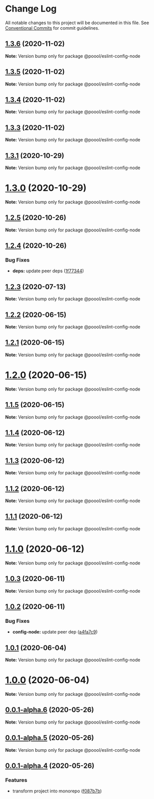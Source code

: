 # Change Log

All notable changes to this project will be documented in this file.
See [Conventional Commits](https://conventionalcommits.org) for commit guidelines.

## [1.3.6](https://github.com/p3ol/eslint-config/compare/v1.3.5...v1.3.6) (2020-11-02)

**Note:** Version bump only for package @poool/eslint-config-node





## [1.3.5](https://github.com/p3ol/eslint-config/compare/v1.3.4...v1.3.5) (2020-11-02)

**Note:** Version bump only for package @poool/eslint-config-node





## [1.3.4](https://github.com/p3ol/eslint-config/compare/v1.3.3...v1.3.4) (2020-11-02)

**Note:** Version bump only for package @poool/eslint-config-node





## [1.3.3](https://github.com/p3ol/eslint-config/compare/v1.3.2...v1.3.3) (2020-11-02)

**Note:** Version bump only for package @poool/eslint-config-node





## [1.3.1](https://github.com/p3ol/eslint-config/compare/v1.3.0...v1.3.1) (2020-10-29)

**Note:** Version bump only for package @poool/eslint-config-node





# [1.3.0](https://github.com/p3ol/eslint-config/compare/v1.2.5...v1.3.0) (2020-10-29)

**Note:** Version bump only for package @poool/eslint-config-node





## [1.2.5](https://github.com/p3ol/eslint-config/compare/v1.2.4...v1.2.5) (2020-10-26)

**Note:** Version bump only for package @poool/eslint-config-node





## [1.2.4](https://github.com/p3ol/eslint-config/compare/v1.2.3...v1.2.4) (2020-10-26)


### Bug Fixes

* **deps:** update peer deps ([1f77344](https://github.com/p3ol/eslint-config/commit/1f7734430978afc9b7391d3d2b07ca82596bc1b0))





## [1.2.3](https://github.com/p3ol/eslint-config/compare/v1.2.2...v1.2.3) (2020-07-13)

**Note:** Version bump only for package @poool/eslint-config-node





## [1.2.2](https://github.com/p3ol/eslint-config/compare/v1.2.1...v1.2.2) (2020-06-15)

**Note:** Version bump only for package @poool/eslint-config-node





## [1.2.1](https://github.com/p3ol/eslint-config/compare/v1.2.0...v1.2.1) (2020-06-15)

**Note:** Version bump only for package @poool/eslint-config-node





# [1.2.0](https://github.com/p3ol/eslint-config/compare/v1.1.5...v1.2.0) (2020-06-15)

**Note:** Version bump only for package @poool/eslint-config-node





## [1.1.5](https://github.com/p3ol/eslint-config/compare/v1.1.4...v1.1.5) (2020-06-15)

**Note:** Version bump only for package @poool/eslint-config-node





## [1.1.4](https://github.com/p3ol/eslint-config/compare/v1.1.3...v1.1.4) (2020-06-12)

**Note:** Version bump only for package @poool/eslint-config-node





## [1.1.3](https://github.com/p3ol/eslint-config/compare/v1.1.2...v1.1.3) (2020-06-12)

**Note:** Version bump only for package @poool/eslint-config-node





## [1.1.2](https://github.com/p3ol/eslint-config/compare/v1.1.1...v1.1.2) (2020-06-12)

**Note:** Version bump only for package @poool/eslint-config-node





## [1.1.1](https://github.com/p3ol/eslint-config/compare/v1.1.0...v1.1.1) (2020-06-12)

**Note:** Version bump only for package @poool/eslint-config-node





# [1.1.0](https://github.com/p3ol/eslint-config/compare/v1.0.3...v1.1.0) (2020-06-12)

**Note:** Version bump only for package @poool/eslint-config-node





## [1.0.3](https://github.com/p3ol/eslint-config/compare/v1.0.2...v1.0.3) (2020-06-11)

**Note:** Version bump only for package @poool/eslint-config-node





## [1.0.2](https://github.com/p3ol/eslint-config/compare/v1.0.1...v1.0.2) (2020-06-11)


### Bug Fixes

* **config-node:** update peer dep ([a4fa7c9](https://github.com/p3ol/eslint-config/commit/a4fa7c93d4ff731edb96cdeffab2972b9475eebe))





## [1.0.1](https://github.com/p3ol/eslint-config/compare/v1.0.0...v1.0.1) (2020-06-04)

**Note:** Version bump only for package @poool/eslint-config-node





# [1.0.0](https://github.com/p3ol/eslint-config/compare/v0.0.1-alpha.6...v1.0.0) (2020-06-04)

**Note:** Version bump only for package @poool/eslint-config-node





## [0.0.1-alpha.6](https://github.com/p3ol/eslint-config/compare/v0.0.1-alpha.5...v0.0.1-alpha.6) (2020-05-26)

**Note:** Version bump only for package @poool/eslint-config-node





## [0.0.1-alpha.5](https://github.com/p3ol/eslint-config/compare/v0.0.1-alpha.4...v0.0.1-alpha.5) (2020-05-26)

**Note:** Version bump only for package @poool/eslint-config-node





## [0.0.1-alpha.4](https://github.com/p3ol/eslint-config/compare/v0.0.1-alpha.3...v0.0.1-alpha.4) (2020-05-26)


### Features

* transform project into monorepo ([f087b7b](https://github.com/p3ol/eslint-config/commit/f087b7b08378559f1b5a46e493ff81039cab6589))
